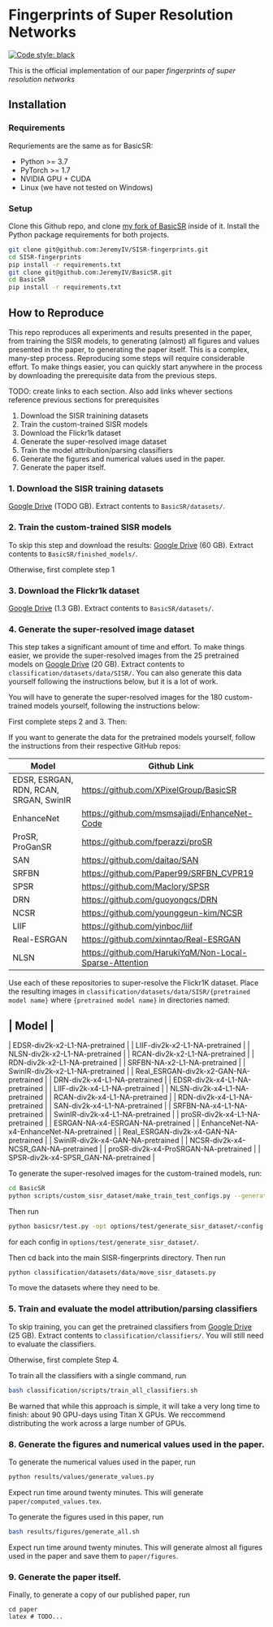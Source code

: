 # Fingerprints of Super Resolution Networks

[![Code style: black](https://img.shields.io/badge/code%20style-black-000000.svg)](https://github.com/psf/black)

This is the official implementation of our paper *fingerprints of super resolution networks*

## Installation

### Requirements
Requriements are the same as for BasicSR:

 * Python >= 3.7
 * PyTorch >= 1.7
 * NVIDIA GPU + CUDA
 * Linux (we have not tested on Windows)

### Setup

Clone this Github repo, and clone [my fork of BasicSR](https://github.com/xinntao/BasicSR) inside of it. Install the Python package requirements for both projects.
    
```bash
git clone git@github.com:JeremyIV/SISR-fingerprints.git
cd SISR-fingerprints
pip install -r requirements.txt
git clone git@github.com:JeremyIV/BasicSR.git
cd BasicSR
pip install -r requirements.txt 
```

## How to Reproduce

This repo reproduces all experiments and results presented in the paper, from training the SISR models, to generating (almost) all figures and values presented in the paper, to generating the paper itself. This is a complex, many-step process. Reproducing some steps will require considerable effort. To make things easier, you can quickly start anywhere in the process by downloading the prerequisite data from the previous steps.

TODO: create links to each section. Also add links whever sections reference previous sections for prerequisites

1. Download the SISR trainining datasets
2. Train the custom-trained SISR models
3. Download the Flickr1k dataset
4. Generate the super-resolved image dataset
5. Train the model attribution/parsing classifiers
6. Generate the figures and numerical values used in the paper.
7. Generate the paper itself.

### 1. Download the SISR training datasets

[Google Drive](TODO) (TODO GB). Extract contents to `BasicSR/datasets/`.

### 2. Train the custom-trained SISR models

To skip this step and download the results:
[Google Drive](TODO) (60 GB). Extract contents to `BasicSR/finished_models/`.

Otherwise, first complete step 1

### 3. Download the Flickr1k dataset
[Google Drive](TODO) (1.3  GB). Extract contents to `BasicSR/datasets/`.


### 4. Generate the super-resolved image dataset
This step takes a significant amount of time and effort. To make things easier, we provide the super-resolved images from the 25 pretrained models on [Google Drive](TODO) (20 GB). Extract contents to `classification/datasets/data/SISR/`.
You can also generate this data yourself following the instructions below, but it is a lot of work. 

You will have to generate the super-resolved images for the 180 custom-trained models yourself, following the instructions below:

First complete steps 2 and 3. Then:

If you want to generate the data for the pretrained models yourself, follow the instructions from their respective GitHub repos:

| Model         | Github Link |
|---------------|-------------|
|EDSR, ESRGAN, RDN, RCAN, SRGAN, SwinIR| https://github.com/XPixelGroup/BasicSR |
|EnhanceNet      | https://github.com/msmsajjadi/EnhanceNet-Code |
|ProSR, ProGanSR | https://github.com/fperazzi/proSR |
|SAN            | https://github.com/daitao/SAN |
|SRFBN          | https://github.com/Paper99/SRFBN_CVPR19 |
|SPSR           | https://github.com/Maclory/SPSR |
|DRN            | https://github.com/guoyongcs/DRN |
|NCSR           | https://github.com/younggeun-kim/NCSR |
|LIIF           | https://github.com/yinboc/liif |
|Real-ESRGAN    | https://github.com/xinntao/Real-ESRGAN |
|NLSN           | https://github.com/HarukiYqM/Non-Local-Sparse-Attention |

Use each of these repositories to super-resolve the Flickr1K dataset. Place the resulting images in `classification/datasets/data/SISR/{pretrained model name}` where `{pretrained model name}` in directories named:

| Model |
--------
| EDSR-div2k-x2-L1-NA-pretrained |
| LIIF-div2k-x2-L1-NA-pretrained |
| NLSN-div2k-x2-L1-NA-pretrained |
| RCAN-div2k-x2-L1-NA-pretrained |
| RDN-div2k-x2-L1-NA-pretrained |
| SRFBN-NA-x2-L1-NA-pretrained |
| SwinIR-div2k-x2-L1-NA-pretrained |
| Real_ESRGAN-div2k-x2-GAN-NA-pretrained |
| DRN-div2k-x4-L1-NA-pretrained |
| EDSR-div2k-x4-L1-NA-pretrained |
| LIIF-div2k-x4-L1-NA-pretrained |
| NLSN-div2k-x4-L1-NA-pretrained |
| RCAN-div2k-x4-L1-NA-pretrained |
| RDN-div2k-x4-L1-NA-pretrained |
| SAN-div2k-x4-L1-NA-pretrained |
| SRFBN-NA-x4-L1-NA-pretrained |
| SwinIR-div2k-x4-L1-NA-pretrained |
| proSR-div2k-x4-L1-NA-pretrained |
| ESRGAN-NA-x4-ESRGAN-NA-pretrained |
| EnhanceNet-NA-x4-EnhanceNet-NA-pretrained |
| Real_ESRGAN-div2k-x4-GAN-NA-pretrained |
| SwinIR-div2k-x4-GAN-NA-pretrained |
| NCSR-div2k-x4-NCSR_GAN-NA-pretrained |
| proSR-div2k-x4-ProSRGAN-NA-pretrained |
| SPSR-div2k-x4-SPSR_GAN-NA-pretrained |

To generate the super-resolved images for the custom-trained models, run:

```bash
cd BasicSR
python scripts/custom_sisr_dataset/make_train_test_configs.py --generate_SISR_dataset
```

Then run 

```bash
python basicsr/test.py -opt options/test/generate_sisr_dataset/<config.yml>
```

for each config in `options/test/generate_sisr_dataset/`.

Then cd back into the main SISR-fingerprints directory.
Then run

```bash
python classification/datasets/data/move_sisr_datasets.py
``` 

To move the datasets where they need to be.

### 5. Train and evaluate the model attribution/parsing classifiers
To skip training, you can get the pretrained classifiers from [Google Drive](TODO) (25 GB). Extract contents to `classification/classifiers/`. You will still need to evaluate the classifiers.

Otherwise, first complete Step 4.

To train all the classifiers with a single command, run

```bash
bash classification/scripts/train_all_classifiers.sh
```

Be warned that while this approach is simple, it will take a very long time to finish: about 90 GPU-days using Titan X GPUs. We reccommend distributing the work across a large number of GPUs. 

### 8. Generate the figures and numerical values used in the paper.

To generate the numerical values used in the paper, run

```bash
python results/values/generate_values.py
```

Expect run time around twenty minutes. This will generate `paper/computed_values.tex`.

To generate the figures used in this paper, run

```bash
bash results/figures/generate_all.sh
```
Expect run time around twenty minutes. This will generate almost all figures used in the paper and save them to `paper/figures`.

### 9. Generate the paper itself.
Finally, to generate a copy of our published paper, run

```
cd paper
latex # TODO...
```
